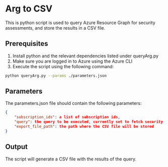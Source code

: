 # Arg to CSV

This is python script is used to query Azure Resource Graph for security assessments, and store the results in a CSV file.

## Prerequisites

1. Install python and the relevant dependencies listed under queryArg.py
2. Make sure you are logged in to Azure using the Azure CLI
3. Execute the script using the following command:

```bash
python queryArg.py --params ./parameters.json
```

## Parameters

The parameters.json file should contain the following parameters:

```json
{
    "subscription_ids": a list of subscription ids,
    "query": the query to be executed, currently set to fetch security assessments just like the CSV export button in the Azure portal,
    "export_file_path": the path where the CSV file will be stored
}
```

## Output

The script will generate a CSV file with the results of the query.
